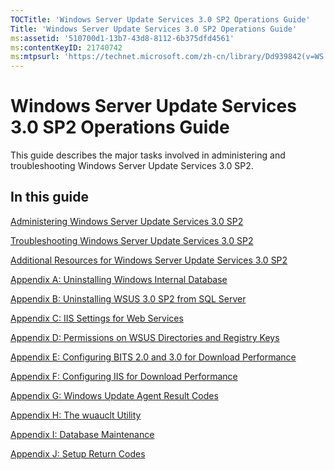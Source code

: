 ```yaml
---
TOCTitle: 'Windows Server Update Services 3.0 SP2 Operations Guide'
Title: 'Windows Server Update Services 3.0 SP2 Operations Guide'
ms:assetid: '510700d1-13b7-43d8-8112-6b375dfd4561'
ms:contentKeyID: 21740742
ms:mtpsurl: 'https://technet.microsoft.com/zh-cn/library/Dd939842(v=WS.10)'
---
```


Windows Server Update Services 3.0 SP2 Operations Guide
=======================================================

This guide describes the major tasks involved in administering and troubleshooting Windows Server Update Services 3.0 SP2.

In this guide
-------------

[Administering Windows Server Update Services 3.0 SP2](https://technet.microsoft.com/e0752479-e554-4f21-9a53-5bd0777dcb6d)

[Troubleshooting Windows Server Update Services 3.0 SP2](https://technet.microsoft.com/208c8ae1-5f67-4b85-a347-ecb5823f90b3)

[Additional Resources for Windows Server Update Services 3.0 SP2](https://technet.microsoft.com/ea4b7c3a-e481-4d84-9f38-4f28ad61f51f)

[Appendix A: Uninstalling Windows Internal Database](https://technet.microsoft.com/46dbb0ac-eda3-4a16-af94-9ca0652e697c)

[Appendix B: Uninstalling WSUS 3.0 SP2 from SQL Server](https://technet.microsoft.com/8fab9cbf-7ab1-4633-b765-80c334568588)

[Appendix C: IIS Settings for Web Services](https://technet.microsoft.com/b940c212-f4c4-493f-906a-29bcdc7c9186)

[Appendix D: Permissions on WSUS Directories and Registry Keys](https://technet.microsoft.com/0eeba30a-390a-4891-8c73-71605c4152f4)

[Appendix E: Configuring BITS 2.0 and 3.0 for Download Performance](https://technet.microsoft.com/e2537c5c-3bc6-4428-a70b-128d11eaa124)

[Appendix F: Configuring IIS for Download Performance](https://technet.microsoft.com/0c5c5aec-0c34-4040-b7c4-73ea7389f02a)

[Appendix G: Windows Update Agent Result Codes](https://technet.microsoft.com/48061af2-cebf-4107-b804-d0fa16bb65ea)

[Appendix H: The wuauclt Utility](https://technet.microsoft.com/7cc1c5f9-5678-4bb4-a7a6-18939dcc120c)

[Appendix I: Database Maintenance](https://technet.microsoft.com/0077e395-434d-4f60-85a0-ed3091449235)

[Appendix J: Setup Return Codes](https://technet.microsoft.com/1e404f17-7e6b-4ce0-ad81-1e0d03bbaf39)
